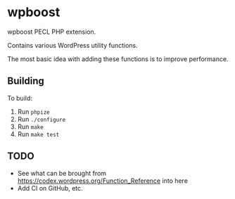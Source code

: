 # wpboost

wpboost PECL PHP extension.

Contains various WordPress utility functions.

The most basic idea with adding these functions is to improve performance.

## Building

To build:
1. Run `phpize`
2. Run `./configure`
3. Run `make`
4. Run `make test`

## TODO

- See what can be brought from https://codex.wordpress.org/Function_Reference into here
- Add CI on GitHub, etc.
